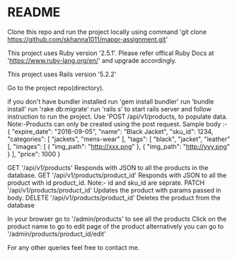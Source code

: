 # README

Clone this repo and run the project locally using command 'git clone https://github.com/skhanna1011/mappr-assignment.git'

This project uses Ruby version '2.5.1'. Please refer offical Ruby Docs at 'https://www.ruby-lang.org/en/' and upgrade accordingly.

This project uses Rails version '5.2.2'

Go to the project repo(directory).


if you don't have bundler installed run 'gem install bundler'
run 'bundle install'
run 'rake db:migrate'
run 'rails s' to start rails server and follow instruction to run the project.
Use 'POST /api/v1/products, to populate data.
  Note:-Products can only be created using the post request.
Sample body :-
{
  "expire_date": "2016-09-05",
  "name": "Black Jacket",
  "sku_id": 1234,
  "categories": [
    "jackets",
    "mens-wear"
  ],
  "tags": [
    "black",
    "jacket",
    "leather"
  ],
  "images": [
    {
      "img_path": "http://xxx.png"
    },
    {
      "img_path": "http://yyy.png"
    }
  ],
  "price": 1000
}

GET '/api/v1/products' Responds with JSON to all the products in the database.
GET '/api/v1/products/product_id' Responds with JSON to all the product with id product_id. 
  Note:- id and sku_id are seprate.
PATCH '/api/v1/products/product_id' Updates the product with params passed in body.
DELETE '/api/v1/products/product_id' Deletes the product from the database

In your browser go to '/admin/products' to see all the products
Click on the product name to go to edit page of the product alternatively you can go to '/admin/products/product_id/edit'

For any other queries feel free to contact me.